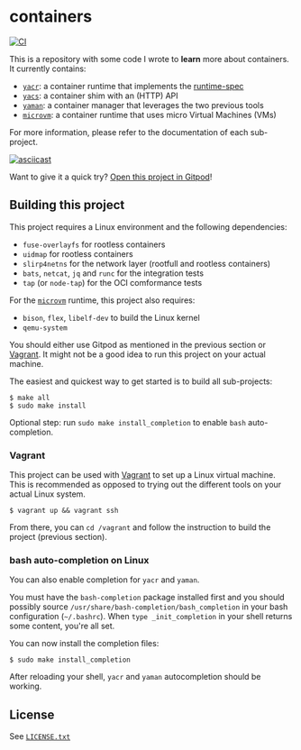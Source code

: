 # containers

[![CI](https://github.com/willdurand/containers/actions/workflows/ci.yml/badge.svg)](https://github.com/willdurand/containers/actions/workflows/ci.yml)

This is a repository with some code I wrote to **learn** more about containers. It currently contains:

- [`yacr`](./cmd/yacr/README.md): a container runtime that implements the [runtime-spec][]
- [`yacs`](./cmd/yacs/README.md): a container shim with an (HTTP) API
- [`yaman`](./cmd/yaman/README.md): a container manager that leverages the two previous tools
- [`microvm`][microvm]: a container runtime that uses micro Virtual Machines (VMs)

For more information, please refer to the documentation of each sub-project.

[![asciicast](https://asciinema.org/a/vdC2zxvyHSubTHuAPDt3g2T21.svg)](https://asciinema.org/a/vdC2zxvyHSubTHuAPDt3g2T21)

Want to give it a quick try? [Open this project in Gitpod](https://gitpod.io/#https://github.com/willdurand/containers)!

## Building this project

This project requires a Linux environment and the following dependencies:

- `fuse-overlayfs` for rootless containers
- `uidmap` for rootless containers
- `slirp4netns` for the network layer (rootfull and rootless containers)
- `bats`, `netcat`, `jq` and `runc` for the integration tests
- `tap` (or `node-tap`) for the OCI comformance tests

For the [`microvm`][microvm] runtime, this project also requires:

- `bison`, `flex`, `libelf-dev` to build the Linux kernel
- `qemu-system`

You should either use Gitpod as mentioned in the previous section or [Vagrant][]. It might not be a good idea to run this project on your actual machine.

The easiest and quickest way to get started is to build all sub-projects:

```console
$ make all
$ sudo make install
```

Optional step: run `sudo make install_completion` to enable `bash` auto-completion.

### Vagrant

This project can be used with [Vagrant][] to set up a Linux virtual machine. This is recommended as opposed to trying out the different tools on your actual Linux system.

```console
$ vagrant up && vagrant ssh
```

From there, you can `cd /vagrant` and follow the instruction to build the project (previous section).

### bash auto-completion on Linux

You can also enable completion for `yacr` and `yaman`.

You must have the `bash-completion` package installed first and you should possibly source `/usr/share/bash-completion/bash_completion` in your bash configuration (`~/.bashrc`). When `type _init_completion` in your shell returns some content, you're all set.

You can now install the completion files:

```console
$ sudo make install_completion
```

After reloading your shell, `yacr` and `yaman` autocompletion should be working.

## License

See [`LICENSE.txt`](./LICENSE.txt)

[runtime-spec]: https://github.com/opencontainers/runtime-spec
[vagrant]: https://www.vagrantup.com/
[microvm]: ./cmd/microvm/README.md
